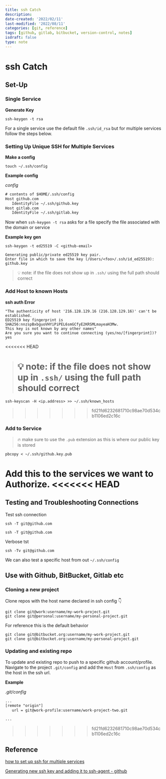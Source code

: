 ```yaml
---
title: ssh Catch
description:
date-created: '2022/02/11'
last-modified: '2022/08/11'
categories: [git, reference]
tags: [github, gitlab, bitbucket, version-control, notes]
isdraft: false
type: note
---
```


# ssh Catch

## Set-Up

### Single Service

**Generate Key**

```shell
ssh-keygen -t rsa
```

For a single service use the default file `.ssh/id_rsa` but for multiple services follow the steps below.

### Setting Up Unique SSH for Multiple Services

**Make a config**

```shell
touch ~/.ssh/config
```

**Example config**

_config_

```txt
# contents of $HOME/.ssh/config
Host github.com
   IdentityFile ~/.ssh/github.key
Host gitlab.com
   IdentityFile ~/.ssh/gitlab.key
```

Now when `ssh-keygen -t rsa` asks for a file specify the file associated with the domain or service

**Example key gen**

```shell
ssh-keygen -t ed25519 -C <github-email>
```

```
Generating public/private ed25519 key pair.
Enter file in which to save the key (/Users/<foo>/.ssh/id_ed25519): github.key
```

> 💡 note: if the file does not show up in `.ssh/` using the full path should correct

### Add Host to known Hosts

**ssh auth Error**

```shell
"The authenticity of host '216.128.129.16 (216.128.129.16)' can't be established.
ED25519 key fingerprint is SHA256:nnzspBxbguoVHYiPiPEL6smGCfyE2KRSMLmayeaH3Mw.
This key is not known by any other names"
Are you sure you want to continue connecting (yes/no/[fingerprint])? yes
```

<<<<<<< HEAD

> # 💡 note: if the file does not show up in `.ssh/` using the full path should correct

```shell
ssh-keyscan -H <ip.address> >> ~/.ssh/known_hosts
```

> > > > > > > fd21fd6232681710c98ae70d534cb1106ed2c16c

### Add to Service

> 🔥 make sure to use the `.pub` extension as this is where our public key is stored

```shell
pbcopy < ~/.ssh/github.key.pub
```

Add this to the services we want to Authorize.
<<<<<<< HEAD
=======

## Testing and Troubleshooting Connections

Test ssh connection

```shell
ssh -T git@github.com
```

```shell
ssh -T git@github.com
```

Verbose tst

```shell
ssh -Tv git@github.com
```

We can also test a specific host from out `~/.ssh/config`

## Use with Github, BitBucket, Gitlab etc

### Cloning a new project

Clone repos with the host name declared in ssh config 👇

```
git clone git@work:username/my-work-project.git
git clone git@personal:username/my-personal-project.git
```

For reference this is the default behavior

```
git clone git@bitbucket.org:username/my-work-project.git
git clone git@bitbucket.org:username/my-personal-project.git
```

### Updating and existing repo

To update and existing repo to push to a specific github account/profile. Navigate to the project `.git/config` and add the `Host` from `.ssh/config` as the host in the ssh url.

**Example**

_.git/config_

```txt
...
[remote "origin"]
   url = git@work-profile:username/work-project-two.git

...
```

> > > > > > > fd21fd6232681710c98ae70d534cb1106ed2c16c

## Reference

[how to set up ssh for multiple services](https://nerderati.com/2011/03/17/simplify-your-life-with-an-ssh-config-file/)

[Generating new ssh key and adding it to ssh-agent - github](https://docs.github.com/en/authentication/connecting-to-github-with-ssh/generating-a-new-ssh-key-and-adding-it-to-the-ssh-agent)
